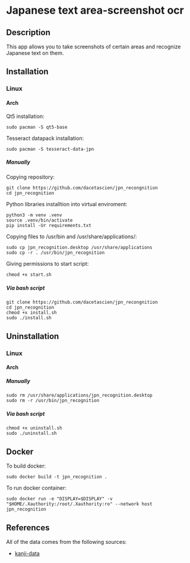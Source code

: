 # Japanese text area-screenshot ocr

## Description
This app allows you to take screenshots of certain areas and recognize Japanese text on them.

## Installation

### Linux

#### Arch

Qt5 installation:

```
sudo pacman -S qt5-base
```

Tesseract datapack installation:

```
sudo pacman -S tesseract-data-jpn
```

##### Manually

Copying repository:

```
git clone https://github.com/dacetascien/jpn_recongnition
cd jpn_recognition
```

Python libraries installtion into virtual enviroment:

```
python3 -m venv .venv
source .venv/bin/activate
pip install -Ur requirements.txt
```

Copying files to /usr/bin and /usr/share/applications/:

```
sudo cp jpn_recognition.desktop /usr/share/applications
sudo cp -r . /usr/bin/jpn_recognition
```

Giving permissions to start script:

```
chmod +x start.sh
```

##### Via bash script

```
git clone https://github.com/dacetascien/jpn_recongnition
cd jpn_recognition
chmod +x install.sh
sudo ./install.sh
```
## Uninstallation

### Linux

#### Arch

##### Manually 

```
sudo rm /usr/share/applications/jpn_recognition.desktop
sudo rm -r /usr/bin/jpn_recognition
```

##### Via bash script

```
chmod +x uninstall.sh
sudo ./uninstall.sh
```

## Docker

To build docker:
```
sudo docker build -t jpn_recognition .
```

To run docker container:
```
sudo docker run -e "DISPLAY=$DISPLAY" -v "$HOME/.Xauthority:/root/.Xauthority:ro" --network host jpn_recognition
```

## References

All of the data comes from the following sources:

* [kanji-data](https://github.com/davidluzgouveia/kanji-data)


